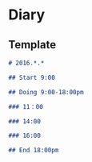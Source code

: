 # Diary

## Template

```md
# 2016.*.*

## Start 9:00

## Doing 9:00-18:00pm

### 11：00

### 14:00

### 16:00

## End 18:00pm
```
